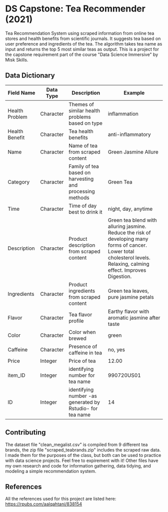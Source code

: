 # DS Capstone: Tea Recommender (2021)

Tea Recommendation System using scraped information from online tea stores and health benefits from scientific journals. It suggests tea based on user preference and ingredients of the tea. The algorithm takes tea name as input and returns the top 5 most similar teas as output. This is a project for the capstone requirement part of the course "Data Science Immersive" by Misk Skills. 

## Data Dictionary
| Field Name | Data Type | Description | Example |
| ---------- | ----------- | ---------- | ------- |
| Health Problem | Character | Themes of similar health problems based on type | inflammation |
| Health Benefit | Character | Tea health benefits | anti-inflammatory |
| Name | Character | Name of tea from scraped content | Green Jasmine Allure |
| Category | Character | Family of tea based on harvesting and processing methods | Green Tea |
| Time | Character | Time of day best to drink it | night, day, anytime |
| Description | Character | Product description from scraped content | Green tea blend with alluring jasmine. Reduce the risk of developing many forms of cancer. Lower total cholesterol levels. Relaxing, calming effect. Improves Digestion. |
| Ingredients | Character | Product ingredients from scraped content | Green tea leaves, pure jasmine petals |
| Flavor | Character | Tea flavor profile | Earthy flavor with aromatic jasmine after taste |
| Color | Character | Color when brewed | green |
| Caffeine | Character | Presence of caffeine in tea | no, yes |
| Price | Integer | Price of tea | 12.00 |
| item_ID | Integer | identifying number for tea name |	990720US01 |
| ID | Integer | identifying number -as generated by Rstudio- for tea name | 14 |

## Contributing
The dataset file "clean_megalist.csv" is compiled from 9 different tea brands, the zip file "scraped_teabrands.zip" includes the scraped raw data. I made them for the purposes of the class, but both can be used to practice with data science projects. Feel free to expirement with it! Other files have my own research and code for information gathering, data tidying, and modeling a simple recommendation system.

## References
All the references used for this project are listed here: https://rpubs.com/aalqahtani/838154
